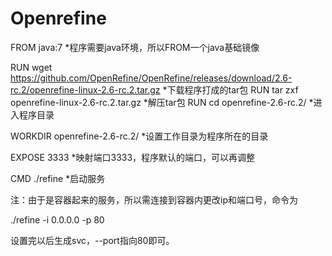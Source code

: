 # Openrefine


FROM java:7           *程序需要java环境，所以FROM一个java基础镜像

RUN wget https://github.com/OpenRefine/OpenRefine/releases/download/2.6-rc.2/openrefine-linux-2.6-rc.2.tar.gz     *下载程序打成的tar包
RUN tar zxf openrefine-linux-2.6-rc.2.tar.gz           *解压tar包
RUN cd openrefine-2.6-rc.2/                            *进入程序目录

WORKDIR openrefine-2.6-rc.2/                           *设置工作目录为程序所在的目录      

EXPOSE 3333                                            *映射端口3333，程序默认的端口，可以再调整

CMD ./refine                                           *启动服务


注：由于是容器起来的服务，所以需连接到容器内更改ip和端口号，命令为

./refine -i 0.0.0.0 -p 80

设置完以后生成svc，--port指向80即可。

